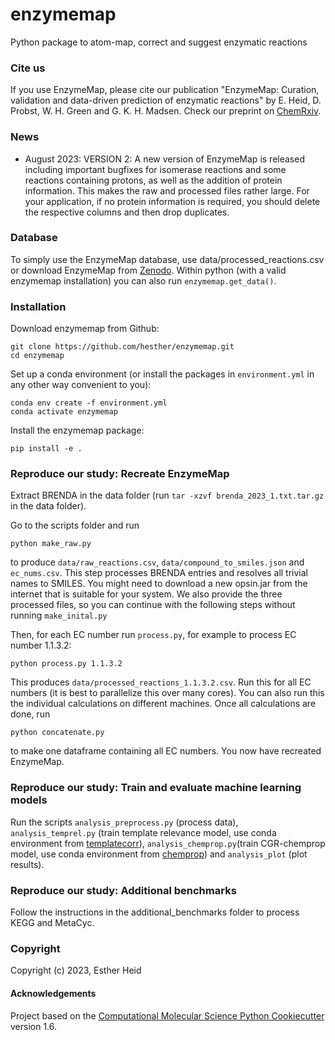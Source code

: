 enzymemap
==============================

Python package to atom-map, correct and suggest enzymatic reactions

### Cite us

If you use EnzymeMap, please cite our publication "EnzymeMap: Curation, validation and data-driven prediction of enzymatic reactions" by E. Heid, D. Probst, W. H. Green and G. K. H. Madsen. Check our preprint on [ChemRxiv](https://doi.org/10.26434/chemrxiv-2023-jzw9w).

### News

* August 2023: VERSION 2: A new version of EnzymeMap is released including important bugfixes for isomerase reactions and some reactions containing protons, as well as the addition of protein information. This makes the raw and processed files rather large. For your application, if no protein information is required, you should delete the respective columns and then drop duplicates.


### Database

To simply use the EnzymeMap database, use data/processed_reactions.csv or download EnzymeMap from [Zenodo](https://doi.org/10.5281/zenodo.7841781). Within python (with a valid enzymemap installation) you can also run `enzymemap.get_data()`.

### Installation

Download enzymemap from Github:

```
git clone https://github.com/hesther/enzymemap.git
cd enzymemap
```

Set up a conda environment (or install the packages in `environment.yml` in any other way convenient to you):

```
conda env create -f environment.yml
conda activate enzymemap
```

Install the enzymemap package:

```
pip install -e .
```

### Reproduce our study: Recreate EnzymeMap

Extract BRENDA in the data folder (run `tar -xzvf brenda_2023_1.txt.tar.gz` in the data folder).

Go to the scripts folder and run

```
python make_raw.py
```

to produce `data/raw_reactions.csv`, `data/compound_to_smiles.json` and `ec_nums.csv`. This step processes BRENDA entries and resolves all trivial names to SMILES. You might need to download a new opsin.jar from the internet that is suitable for your system. We also provide the three processed files, so you can continue with the following steps without running `make_inital.py`

Then, for each EC number run `process.py`, for example to process EC number 1.1.3.2:

```
python process.py 1.1.3.2
```

This produces `data/processed_reactions_1.1.3.2.csv`. Run this for all EC numbers (it is best to parallelize this over many cores). You can also run this the individual calculations on different machines. Once all calculations are done, run

```
python concatenate.py
```

to make one dataframe containing all EC numbers. You now have recreated EnzymeMap.

### Reproduce our study: Train and evaluate machine learning models

Run the scripts `analysis_preprocess.py` (process data), `analysis_temprel.py` (train template relevance model, use conda environment from [templatecorr](https://github.com/hesther/templatecorr)), `analysis_chemprop.py`(train CGR-chemprop model, use conda environment from [chemprop](https://github.com/chemprop/chemprop)) and `analysis_plot` (plot results).


### Reproduce our study: Additional benchmarks

Follow the instructions in the additional_benchmarks folder to process KEGG and MetaCyc.


### Copyright

Copyright (c) 2023, Esther Heid


#### Acknowledgements
 
Project based on the 
[Computational Molecular Science Python Cookiecutter](https://github.com/molssi/cookiecutter-cms) version 1.6.
